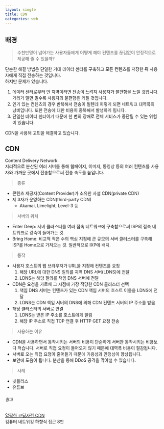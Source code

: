 ```yaml
---
layout: single
title: CDN
categories: web
---
```


## 배경

> 수천만명이 넘어가는 사용자들에게 어떻게 해야 컨텐츠를 끊김없이 안정적으로 제공해 줄 수 있을까?

단순한 해결 방법은 단일한 거대 데이터 센터를 구축하고 모든 컨텐츠를 저장한 뒤 사용자에게 직접 전송하는 것입니다.  
하지만 문제가 있습니다.

1. 데이터 센터로부터 먼 지역이라면 전송이 느려져 사용자가 불편함을 느낄 것입니다. 거리가 멀면 멀수록 사용자의 불편함은 커질 것입니다.
2. 인기 있는 컨텐츠의 경우 반복해서 전송이 될텐데 이렇게 되면 네트워크 대역폭의 낭비입니다. 또한 전송에 대한 비용이 중복해서 발생하게 됩니다.
3. 단일한 데이터 센터이기 때문에 한 번의 장애로 전체 서비스가 중단될 수 있는 위험이 있습니다.

CDN을 사용해 고민을 해결하고 있습니다.

## CDN

Content Delivery Network.  
지리적으로 분산된 여러 서버를 통해 웹페이지, 이미지, 동영상 등의 여러 컨텐츠를 사용자와 가까운 곳에서 전송함으로써 전송 속도를 높입니다.

> 종류

- 콘텐츠 제공자(Content Provider)가 소유한 사설 CDN(private CDN)
- 제 3자가 운영하는 CDN(third-party CDN)
  - Akamai, Limelight, Level-3 등

> 서버의 위치

- Enter Deep: 서버 클러스터를 여러 접속 네트워크에 구축함으로써 ISP의 접속 네트워크로 깊숙이 들어가는 것.
- Bring Home: 비교적 적은 수의 핵심 지점에 큰 규모의 서버 클러스터를 구축해 ISP를 Home으로 가져오는 것. 일반적으로 IXP에 배치.

> 동작

- 사용자 호스트의 웹 브라우저가 URL을 지정해 컨텐츠를 요청
  1.  해당 URL에 대한 DNS 질의를 지역 DNS 서버(LDNS)에 전달
  2.  LDNS는 해당 질의를 책임 DNS 서버에 전달
- CDN은 요청을 가로채 그 시점에 가장 적당한 CDN 클러스터 선택
  1. 책임 DNS 서버는 컨텐츠가 있는 CDN 책임 서버의 호스트 이름을 LDNS에 전달
  2. LDNS는 CDN 책임 서버의 DNS에 의해 CDN 컨텐츠 서버의 IP 주소를 받음
- 해당 클러스터의 서버로 연결
  1. LDNS는 받은 IP 주소를 호스트에게 알림
  2. 해당 IP 주소로 직접 TCP 연결 후 HTTP GET 요청 전송

> 사용하는 이유

- CDN을 사용하면서 동작시키는 서버의 비용이 단순하게 서버만 동작시키는 비용보다 적습니다. 서버로 직접 요청이 들어오지 않기 때문에 대역폭 비용이 절감됩니다.
- 서버로 오는 직접 요청이 줄어들기 때문에 가용성과 안정성이 향상됩니다.
- 보안에 도움이 됩니다. 분산을 통해 DDoS 공격을 막아낼 수 있습니다.

> 사례

- 넷플리스
- 유튜브

###### 참고

[얄팍한 코딩사전 CDN](https://www.youtube.com/watch?v=_kcoeK0ITkQ)  
컴퓨터 네트워킹 하향식 접근 8판
